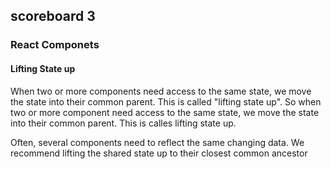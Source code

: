 ## scoreboard 3
### React Componets
#### Lifting State up 
When two or more components need access to the same state, we move the state into their common parent. This is called 
"lifting state up".
So when two or more component need access to the same state, we move the state into their common parent. 
This is calles lifting state up.

Often, several components need to reflect the same changing data. We recommend lifting the shared state up to their closest common ancestor
